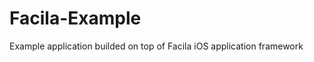 Facila-Example
==============

Example application builded on top of Facila iOS application framework
